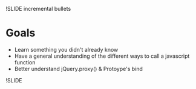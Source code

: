 !SLIDE incremental bullets

# Goals

* Learn something you didn't already know
* Have a general understanding of the different ways to call a
  javascript function
* Better understand jQuery.proxy() & Protoype's bind

!SLIDE 

